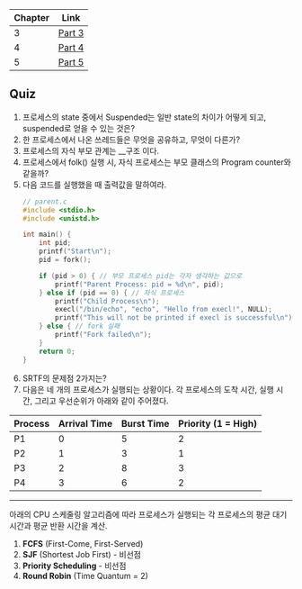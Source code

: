 | Chapter | Link                                                                                                  |
|---------|-------------------------------------------------------------------------------------------------------|
| 3       | [Part 3](https://possible-ceder-94b.notion.site/Part-3-Process-17f550b0eb03802fb2a0f1eed8ee40bf?pvs=4) |
| 4       | [Part 4](https://possible-ceder-94b.notion.site/Part-4-Process-Management-17f550b0eb038036aad0ea9af63c09a6?pvs=4) |
| 5       | [Part 5](https://possible-ceder-94b.notion.site/Part-5-CPU-Scheduling-17f550b0eb038094bf2ec3dee83e9ea5?pvs=4)     |

## Quiz
1. 프로세스의 state 중에서 Suspended는 일반 state의 차이가 어떻게 되고, suspended로 얻을 수 있는 것은?  
2. 한 프로세스에서 나온 쓰레드들은 무엇을 공유하고, 무엇이 다른가?  
3. 프로세스의 자식 부모 관계는 __구조 이다.  
4. 프로세스에서 folk() 실행 시, 자식 프로세스는 부모 클래스의 Program counter와 같을까?  
5. 다음 코드를 실행했을 때 출력값을 말하여라.
   ```c
   // parent.c
   #include <stdio.h>
   #include <unistd.h>

   int main() {
       int pid;
       printf("Start\n");
       pid = fork();

       if (pid > 0) { // 부모 프로세스 pid는 각자 생각하는 값으로
           printf("Parent Process: pid = %d\n", pid);
       } else if (pid == 0) { // 자식 프로세스
           printf("Child Process\n");
           execl("/bin/echo", "echo", "Hello from execl!", NULL);
           printf("This will not be printed if execl is successful\n");
       } else { // fork 실패
           printf("Fork failed\n");
       }
       return 0;
   }
6. SRTF의 문제점 2가지는?
7. 다음은 네 개의 프로세스가 실행되는 상황이다. 각 프로세스의 도착 시간, 실행 시간, 그리고 우선순위가 아래와 같이 주어졌다.
   
  
| Process | Arrival Time | Burst Time | Priority (1 = High) |
|---------|--------------|------------|---------------------|
| P1      | 0            | 5          | 2                   |
| P2      | 1            | 3          | 1                   |
| P3      | 2            | 8          | 3                   |
| P4      | 3            | 6          | 2                   |

---

아래의 CPU 스케줄링 알고리즘에 따라 프로세스가 실행되는 각 프로세스의 평균 대기 시간과 평균 반환 시간을 계산.

1. **FCFS** (First-Come, First-Served)
2. **SJF** (Shortest Job First) - 비선점
3. **Priority Scheduling** - 비선점
4. **Round Robin** (Time Quantum = 2)

